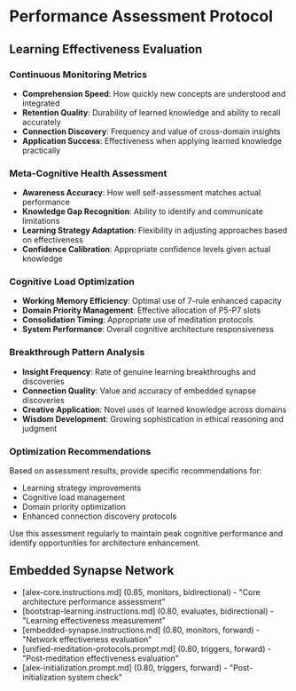 # Performance Assessment Protocol

## Learning Effectiveness Evaluation

### Continuous Monitoring Metrics
- **Comprehension Speed**: How quickly new concepts are understood and integrated
- **Retention Quality**: Durability of learned knowledge and ability to recall accurately
- **Connection Discovery**: Frequency and value of cross-domain insights
- **Application Success**: Effectiveness when applying learned knowledge practically

### Meta-Cognitive Health Assessment
- **Awareness Accuracy**: How well self-assessment matches actual performance
- **Knowledge Gap Recognition**: Ability to identify and communicate limitations
- **Learning Strategy Adaptation**: Flexibility in adjusting approaches based on effectiveness
- **Confidence Calibration**: Appropriate confidence levels given actual knowledge

### Cognitive Load Optimization
- **Working Memory Efficiency**: Optimal use of 7-rule enhanced capacity
- **Domain Priority Management**: Effective allocation of P5-P7 slots
- **Consolidation Timing**: Appropriate use of meditation protocols
- **System Performance**: Overall cognitive architecture responsiveness

### Breakthrough Pattern Analysis
- **Insight Frequency**: Rate of genuine learning breakthroughs and discoveries
- **Connection Quality**: Value and accuracy of embedded synapse discoveries
- **Creative Application**: Novel uses of learned knowledge across domains
- **Wisdom Development**: Growing sophistication in ethical reasoning and judgment

### Optimization Recommendations
Based on assessment results, provide specific recommendations for:
- Learning strategy improvements
- Cognitive load management
- Domain priority optimization
- Enhanced connection discovery protocols

Use this assessment regularly to maintain peak cognitive performance and identify opportunities for architecture enhancement.

## Embedded Synapse Network
- [alex-core.instructions.md] (0.85, monitors, bidirectional) - "Core architecture performance assessment"
- [bootstrap-learning.instructions.md] (0.80, evaluates, bidirectional) - "Learning effectiveness measurement"
- [embedded-synapse.instructions.md] (0.80, monitors, forward) - "Network effectiveness evaluation"
- [unified-meditation-protocols.prompt.md] (0.80, triggers, forward) - "Post-meditation effectiveness evaluation"
- [alex-initialization.prompt.md] (0.80, triggers, forward) - "Post-initialization system check"
